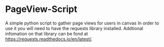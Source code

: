 # PageView-Script
A simple python script to gather page views for users in canvas
In order to use it you will need to have the requests library installed. Addtional infomation on that library can be fond at https://requests.readthedocs.io/en/latest/.
